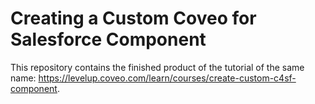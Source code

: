 # Creating a Custom Coveo for Salesforce Component

This repository contains the finished product of the tutorial of the same name: https://levelup.coveo.com/learn/courses/create-custom-c4sf-component.
